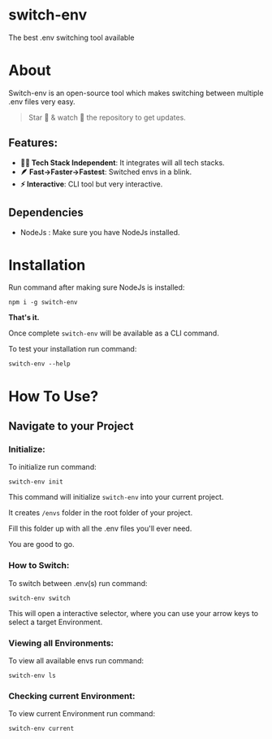 # switch-env
The best .env switching tool available 

# About

Switch-env is an open-source tool which makes switching between multiple .env files very easy.
> Star 🌟 & watch 👀 the repository to get updates.

## Features:

- **🧑‍💻 Tech Stack Independent**: It integrates will all tech stacks.
- **🪶 Fast->Faster->Fastest**: Switched envs in a blink.
- **⚡️ Interactive**: CLI tool but very interactive.


## Dependencies
- NodeJs : Make sure you have NodeJs installed.

# Installation

Run command after making sure NodeJs is installed:
```shell
npm i -g switch-env
```

**That's it.**

Once complete ```switch-env``` will be available as a CLI command.

To test your installation run command:
```shell
switch-env --help
```


# How To Use?

## Navigate to your Project 

### Initialize:

To initialize run command:
```shell
switch-env init
```

This command will initialize ```switch-env``` into your current project.

It creates ```/envs``` folder in the root folder of your project.

Fill this folder up with all the .env files you'll ever need.

You are good to go.


### How to Switch:

To switch between .env(s) run command:
```shell
switch-env switch
```

This will open a interactive selector, where you can use your arrow keys to select a target Environment.

### Viewing all Environments:

To view all available envs run command:
```shell
switch-env ls
```


### Checking current Environment:

To view current Environment run command:
```shell
switch-env current
```




